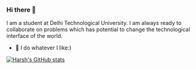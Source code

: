 ### Hi there 👋

I am a student at Delhi Technological University.
I am always ready to collaborate on problems which has potential to change the technological interface of the world. 

- 🔭 I do whatever I like:)


[![Harsh's GitHub stats](https://github-readme-stats.vercel.app/api?username=harshraj172)](https://github.com/harshraj172/github-readme-stats)
